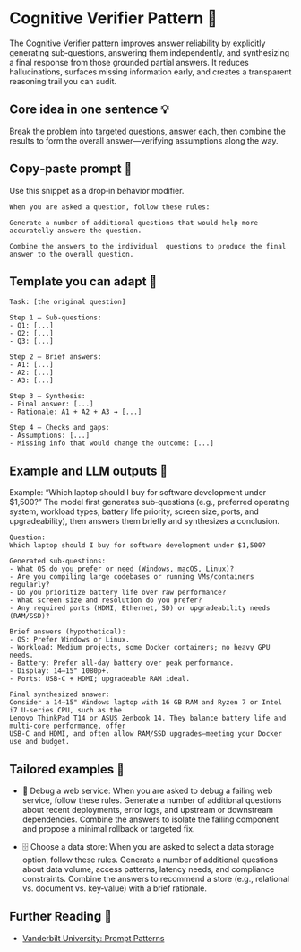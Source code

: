 # Cognitive Verifier Pattern 🧩

The Cognitive Verifier pattern improves answer reliability by explicitly generating sub‑questions,
answering them independently, and synthesizing a final response from those grounded partial
answers. It reduces hallucinations, surfaces missing information early, and creates a transparent
reasoning trail you can audit.

## Core idea in one sentence 💡

Break the problem into targeted questions, answer each, then combine the results to form the
overall answer—verifying assumptions along the way.

## Copy‑paste prompt 🔧

Use this snippet as a drop‑in behavior modifier.

```text
When you are asked a question, follow these rules:

Generate a number of additional questions that would help more accuratelly answere the question.

Combine the answers to the individual  questions to produce the final answer to the overall question.
```

## Template you can adapt 📝

```text
Task: [the original question]

Step 1 — Sub‑questions:
- Q1: [...]
- Q2: [...]
- Q3: [...]

Step 2 — Brief answers:
- A1: [...]
- A2: [...]
- A3: [...]

Step 3 — Synthesis:
- Final answer: [...]
- Rationale: A1 + A2 + A3 → [...]

Step 4 — Checks and gaps:
- Assumptions: [...]
- Missing info that would change the outcome: [...]
```

## Example and LLM outputs 🤖

Example: “Which laptop should I buy for software development under $1,500?” The model first
generates sub‑questions (e.g., preferred operating system, workload types, battery life priority,
screen size, ports, and upgradeability), then answers them briefly and synthesizes a conclusion.

```text
Question:
Which laptop should I buy for software development under $1,500?

Generated sub‑questions:
- What OS do you prefer or need (Windows, macOS, Linux)?
- Are you compiling large codebases or running VMs/containers regularly?
- Do you prioritize battery life over raw performance?
- What screen size and resolution do you prefer?
- Any required ports (HDMI, Ethernet, SD) or upgradeability needs (RAM/SSD)?

Brief answers (hypothetical):
- OS: Prefer Windows or Linux.
- Workload: Medium projects, some Docker containers; no heavy GPU needs.
- Battery: Prefer all‑day battery over peak performance.
- Display: 14–15" 1080p+.
- Ports: USB‑C + HDMI; upgradeable RAM ideal.

Final synthesized answer:
Consider a 14–15" Windows laptop with 16 GB RAM and Ryzen 7 or Intel i7 U‑series CPU, such as the
Lenovo ThinkPad T14 or ASUS Zenbook 14. They balance battery life and multi‑core performance, offer
USB‑C and HDMI, and often allow RAM/SSD upgrades—meeting your Docker use and budget.
```

## Tailored examples 🎯

- 🐞 Debug a web service: When you are asked to debug a failing web service, follow these rules. Generate a number of additional questions about recent deployments, error logs, and upstream or downstream dependencies. Combine the answers to isolate the failing component and propose a minimal rollback or targeted fix.

- 🗄️ Choose a data store: When you are asked to select a data storage option, follow these rules. Generate a number of additional questions about data volume, access patterns, latency needs, and compliance constraints. Combine the answers to recommend a store (e.g., relational vs. document vs. key‑value) with a brief rationale.

## Further Reading 🔗

- [Vanderbilt University: Prompt Patterns](https://www.vanderbilt.edu/generative-ai/prompt-patterns/)



